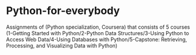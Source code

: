 # Python-for-everybody
Assignments of (Python specialization, Coursera) that consists of 5 courses (1-Getting Started with Python/2-Python Data Structures/3-Using Python to Access Web Data/4-Using Databases with Python/5-Capstone: Retrieving, Processing, and Visualizing Data with Python) 


